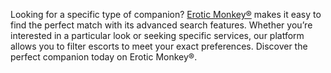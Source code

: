 Looking for a specific type of companion? <a href="https://eroticmonkey.sh/">Erotic Monkey®</a> makes it easy to find the perfect match with its advanced search features. Whether you’re interested in a particular look or seeking specific services, our platform allows you to filter escorts to meet your exact preferences. Discover the perfect companion today on Erotic Monkey®.
